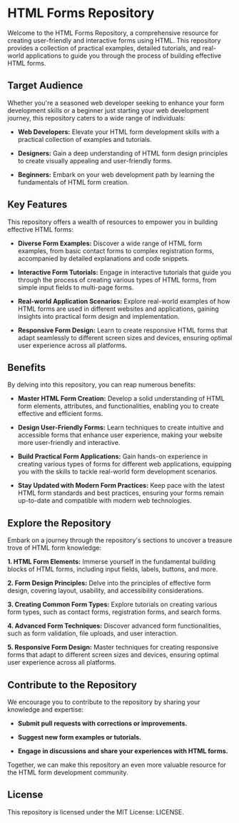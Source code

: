 # HTML Forms Repository

Welcome to the HTML Forms Repository, a comprehensive resource for creating user-friendly and interactive forms using HTML. This repository provides a collection of practical examples, detailed tutorials, and real-world applications to guide you through the process of building effective HTML forms.

## Target Audience

Whether you're a seasoned web developer seeking to enhance your form development skills or a beginner just starting your web development journey, this repository caters to a wide range of individuals:

* **Web Developers:** Elevate your HTML form development skills with a practical collection of examples and tutorials.

* **Designers:** Gain a deep understanding of HTML form design principles to create visually appealing and user-friendly forms.

* **Beginners:** Embark on your web development path by learning the fundamentals of HTML form creation.

## Key Features

This repository offers a wealth of resources to empower you in building effective HTML forms:

* **Diverse Form Examples:** Discover a wide range of HTML form examples, from basic contact forms to complex registration forms, accompanied by detailed explanations and code snippets.

* **Interactive Form Tutorials:** Engage in interactive tutorials that guide you through the process of creating various types of HTML forms, from simple input fields to multi-page forms.

* **Real-world Application Scenarios:** Explore real-world examples of how HTML forms are used in different websites and applications, gaining insights into practical form design and implementation.

* **Responsive Form Design:** Learn to create responsive HTML forms that adapt seamlessly to different screen sizes and devices, ensuring optimal user experience across all platforms.

## Benefits

By delving into this repository, you can reap numerous benefits:

* **Master HTML Form Creation:** Develop a solid understanding of HTML form elements, attributes, and functionalities, enabling you to create effective and efficient forms.

* **Design User-Friendly Forms:** Learn techniques to create intuitive and accessible forms that enhance user experience, making your website more user-friendly and interactive.

* **Build Practical Form Applications:** Gain hands-on experience in creating various types of forms for different web applications, equipping you with the skills to tackle real-world form development scenarios.

* **Stay Updated with Modern Form Practices:** Keep pace with the latest HTML form standards and best practices, ensuring your forms remain up-to-date and compatible with modern web technologies.

## Explore the Repository

Embark on a journey through the repository's sections to uncover a treasure trove of HTML form knowledge:

**1. HTML Form Elements:** Immerse yourself in the fundamental building blocks of HTML forms, including input fields, labels, buttons, and more.

**2. Form Design Principles:** Delve into the principles of effective form design, covering layout, usability, and accessibility considerations.

**3. Creating Common Form Types:** Explore tutorials on creating various form types, such as contact forms, registration forms, and search forms.

**4. Advanced Form Techniques:** Discover advanced form functionalities, such as form validation, file uploads, and user interaction.

**5. Responsive Form Design:** Master techniques for creating responsive forms that adapt to different screen sizes and devices, ensuring optimal user experience across all platforms.

## Contribute to the Repository

We encourage you to contribute to the repository by sharing your knowledge and expertise:

* **Submit pull requests with corrections or improvements.**

* **Suggest new form examples or tutorials.**

* **Engage in discussions and share your experiences with HTML forms.**

Together, we can make this repository an even more valuable resource for the HTML form development community.

## License

This repository is licensed under the MIT License: LICENSE.
